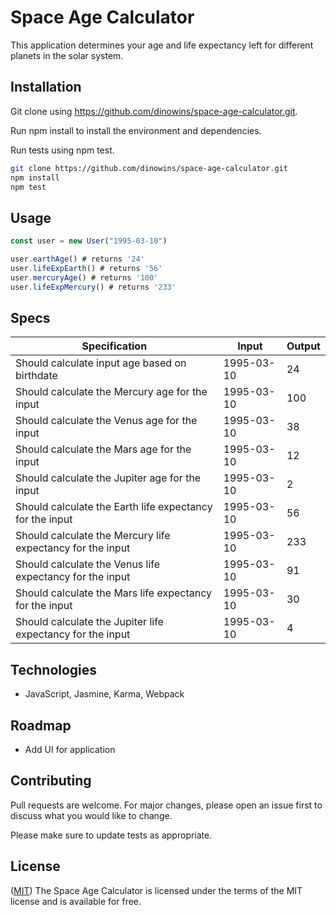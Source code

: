 # Space Age Calculator

This application determines your age and life expectancy left for different planets in the solar system.

## Installation

Git clone using https://github.com/dinowins/space-age-calculator.git.

Run npm install to install the environment and dependencies.

Run tests using npm test.

```bash
git clone https://github.com/dinowins/space-age-calculator.git
npm install
npm test
```

## Usage

```javascript
const user = new User("1995-03-10")

user.earthAge() # returns '24'
user.lifeExpEarth() # returns '56'
user.mercuryAge() # returns '100'
user.lifeExpMercury() # returns '233'
```

## Specs
Specification | Input | Output
------------- | ----- | ------
Should calculate input age based on birthdate | 1995-03-10 | 24
Should calculate the Mercury age for the input | 1995-03-10 | 100
Should calculate the Venus age for the input | 1995-03-10 | 38
Should calculate the Mars age for the input | 1995-03-10 | 12
Should calculate the Jupiter age for the input | 1995-03-10 | 2
Should calculate the Earth life expectancy for the input | 1995-03-10 | 56
Should calculate the Mercury life expectancy for the input | 1995-03-10 | 233
Should calculate the Venus life expectancy for the input | 1995-03-10 | 91
Should calculate the Mars life expectancy for the input | 1995-03-10 | 30
Should calculate the Jupiter life expectancy for the input | 1995-03-10 | 4

## Technologies

- JavaScript, Jasmine, Karma, Webpack

## Roadmap

- Add UI for application

## Contributing
Pull requests are welcome. For major changes, please open an issue first to discuss what you would like to change.

Please make sure to update tests as appropriate.

## License
([MIT](https://choosealicense.com/licenses/mit/)) The Space Age Calculator is licensed under the terms of the MIT license and is available for free.
